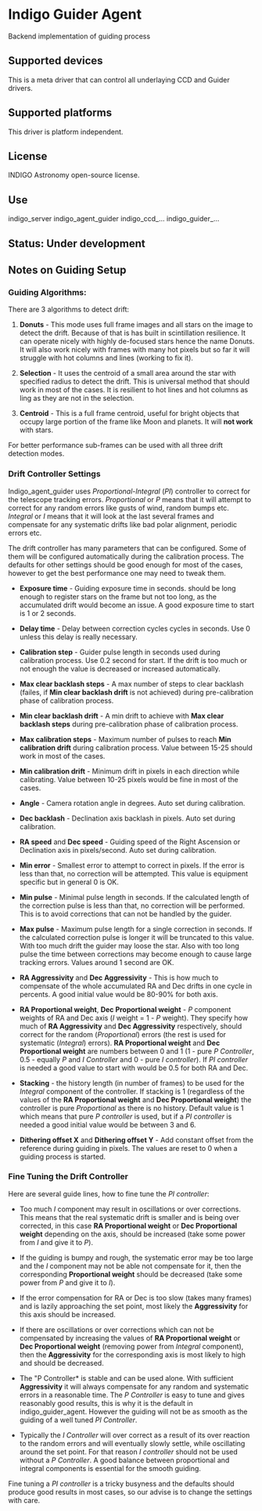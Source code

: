 # Indigo Guider Agent

Backend implementation of guiding process

## Supported devices

This is a meta driver that can control all underlaying CCD and Guider drivers.

## Supported platforms

This driver is platform independent.

## License

INDIGO Astronomy open-source license.

## Use

indigo_server indigo_agent_guider indigo_ccd_... indigo_guider_...

## Status: Under development

## Notes on Guiding Setup

### Guiding Algorithms:
There are 3 algorithms to detect drift:
1. **Donuts** - This mode uses full frame images and all stars on the image to detect the drift.
Because of that is has built in scintillation resilience. It can operate nicely with highly
de-focused stars hence the name Donuts. It will also work nicely with frames with many
hot pixels but so far it will struggle with hot columns and lines (working to fix it).

2. **Selection** - It uses the centroid of a small area around the star with
specified radius to detect the drift. This is universal method that should work in most of the cases.
It is resilient to hot lines and hot columns as ling as they are not in the selection.

3. **Centroid** - This is a full frame centroid, useful for bright objects that occupy
large portion of the frame like Moon and planets. It will **not work** with stars.

For better performance sub-frames can be used with all three drift detection modes.

### Drift Controller Settings

Indigo_agent_guider uses *Proportional-Integral* (*PI*) controller to correct for the telescope tracking errors. *Proportional* or *P*
means that it will attempt to correct for any random errors like gusts of wind, random bumps etc. *Integral* or *I* means
that it will look at the last several frames and compensate for any systematic drifts like bad polar alignment, periodic
errors etc.

The drift controller has many parameters that can be configured. Some of them will be configured automatically
during the calibration process. The defaults for other settings should be good enough for most of the cases, however
to get the best performance one may need to tweak them.

* **Exposure time** - Guiding exposure time in seconds. should be long enough to register stars on the frame but not too long, as the accumulated
drift would become an issue. A good exposure time to start is 1 or 2 seconds.

* **Delay time** - Delay between correction cycles cycles in seconds. Use 0 unless this delay is really necessary.

* **Calibration step** - Guider pulse length in seconds used during calibration process. Use 0.2 second for start. If the drift is too much or not enough the value is decreased or increased automatically.

* **Max clear backlash steps** - A max number of steps to clear backlash (failes, if **Min clear backlash drift** is not achieved) during pre-calibration phase of calibration process.

* **Min clear backlash drift** - A min drift to achieve with **Max clear backlash steps** during pre-calibration phase of calibration process.

* **Max calibration steps** - Maximum number of pulses to reach **Min calibration drift** during calibration process. Value between 15-25 should work in most of the cases.

* **Min calibration drift** - Minimum drift in pixels in each direction while calibrating. Value between 10-25 pixels would be fine in most of the cases.

* **Angle** - Camera rotation angle in degrees. Auto set during calibration.

* **Dec backlash** - Declination axis backlash in pixels. Auto set during calibration.

* **RA speed** and **Dec speed** - Guiding speed of the Right Ascension or Declination axis in pixels/second. Auto set during calibration.

* **Min error** - Smallest error to attempt to correct in pixels. If the error is less than that, no correction will be attempted. This value is equipment specific but in general 0 is OK.

* **Min pulse** - Minimal pulse length in seconds. If the calculated length of the correction pulse is less than that, no correction will be performed. This is to avoid corrections that can not be handled by the guider.

* **Max pulse** - Maximum pulse length for a single correction in seconds. If the calculated correction pulse is longer it will be truncated to this value. With too much drift the guider may loose the star. Also with too long pulse the time between corrections may become enough to cause large tracking errors. Values around 1 second are OK.

* **RA Aggressivity** and **Dec Aggressivity** - This is how much to compensate of the whole accumulated RA and Dec drifts in one cycle in percents. A good initial value would be 80-90% for both axis.

* **RA Proportional weight**, **Dec Proportional weight** - *P* component weights of RA and Dec axis (*I* weight = 1 - *P* weight). They specify how much of **RA Aggressivity** and **Dec Aggressivity** respectively, should correct for the random (*Proportional*) errors (the rest is used for systematic (*Integral*) errors). **RA Proportional weight** and **Dec Proportional weight** are numbers between 0 and 1 (1 - pure *P Controller*, 0.5 - equally *P* and *I Controller* and 0 - pure *I controller*). If *PI controller* is needed a good value to start with would be 0.5 for both RA and Dec.

* **Stacking** - the history length (in number of frames) to be used for the *Integral* component of the controller. If stacking is 1 (regardless of the values of the **RA Proportional weight** and **Dec Proportional weight**) the controller is pure *Proportional* as there is no history.
Default value is 1 which means that pure *P controller* is used, but if a *PI controller* is needed a good initial value would be between 3 and 6.

* **Dithering offset X** and  **Dithering offset Y** - Add constant offset from the reference during guiding in pixels. The values are reset to 0 when a guiding process is started.

### Fine Tuning the Drift Controller

Here are several guide lines, how to fine tune the *PI controller*:

* Too much *I* component may result in oscillations or over corrections. This means that the real systematic drift is smaller and is being over corrected, in this case **RA Proportional weight** or **Dec Proportional weight** depending on the axis, should be increased (take some power from *I* and give it to *P*).

* If the guiding is bumpy and rough, the systematic error may be too large and the *I* component may not be able not compensate
for it, then the corresponding **Proportional weight** should be decreased (take some power from *P* and give it to *I*).

* If the error compensation for RA or Dec is too slow (takes many frames) and is lazily approaching the set point, most likely the **Aggressivity** for this axis should be increased.

* If there are oscillations or over corrections which can not be compensated by increasing the values of **RA Proportional weight** or **Dec Proportional weight** (removing power from *Integral* component), then the **Aggressivity** for the corresponding axis is most likely to high and should be decreased.

* The "P Controller* is stable and can be used alone. With sufficient **Aggressivity** it will always compensate for any random and systematic errors in a reasonable time. The *P Controller* is easy to tune and gives reasonably good results, this is why it is the default in indigo_guider_agent. However the guiding will not be as smooth as the guiding of a well tuned *PI Controller*.  

* Typically the *I Controller* will over correct as a result of its over reaction to the random errors and will eventually slowly settle, while oscillating around the set point. For that reason *I controller* should not be used without a *P Controller*. A good balance between proportional and integral components is essential for the smooth guiding.

Fine tuning a *PI controller* is a tricky busyness and the defaults should produce good results in most cases, so our advise is to change the settings with care.
